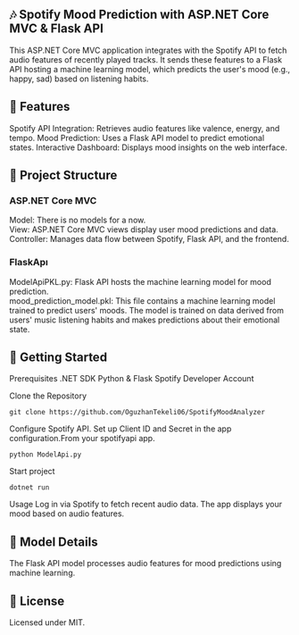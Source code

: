 ## 🎶 Spotify Mood Prediction with ASP.NET Core MVC & Flask API
This ASP.NET Core MVC application integrates with the Spotify API to fetch audio features of recently played tracks. It sends these features to a Flask API hosting a machine learning model, which predicts the user's mood (e.g., happy, sad) based on listening habits.

## 🔧 Features
Spotify API Integration: Retrieves audio features like valence, energy, and tempo.
Mood Prediction: Uses a Flask API model to predict emotional states.
Interactive Dashboard: Displays mood insights on the web interface.
## 📁 Project Structure
### ASP.NET Core MVC  
Model: There is no models for a now.   
View: ASP.NET Core MVC views display user mood predictions and data.    
Controller: Manages data flow between Spotify, Flask API, and the frontend.    

### FlaskApı
ModelApiPKL.py: Flask API hosts the machine learning model for mood prediction.    
mood_prediction_model.pkl: This file contains a machine learning model trained to predict users' moods. The model is trained on data derived from users' music listening habits and makes predictions about their emotional state.

## 🚀 Getting Started
Prerequisites
.NET SDK
Python & Flask
Spotify Developer Account


Clone the Repository
```
git clone https://github.com/OguzhanTekeli06/SpotifyMoodAnalyzer
```

Configure Spotify API. Set up Client ID and Secret in the app configuration.From your spotifyapi app.

```
python ModelApi.py
```

Start project
```
dotnet run
```


Usage
Log in via Spotify to fetch recent audio data.
The app displays your mood based on audio features.

## 🤖 Model Details
The Flask API model processes audio features for mood predictions using machine learning.

## 📜 License
Licensed under MIT.
